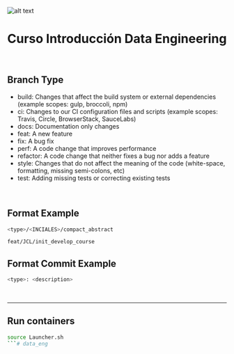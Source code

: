 ![alt text](https://encrypted-tbn0.gstatic.com/images?q=tbn:ANd9GcSLv_Wia__UpipDuouCFzQX2rumq46w5kG4lQ&usqp=CAU)
# Curso Introducción Data Engineering

</br>

## Branch Type

- build: Changes that affect the build system or external dependencies (example scopes: gulp, broccoli, npm)
- ci: Changes to our CI configuration files and scripts (example scopes: Travis, Circle, BrowserStack, SauceLabs)
- docs: Documentation only changes
- feat: A new feature
- fix: A bug fix
- perf: A code change that improves performance
- refactor: A code change that neither fixes a bug nor adds a feature
- style: Changes that do not affect the meaning of the code (white-space, formatting, missing semi-colons, etc)
- test: Adding missing tests or correcting existing tests

</br>

## Format Example

```sh
<type>/<INCIALES>/compact_abstract

feat/JCL/init_develop_course
```

## Format Commit Example

```sh
<type>: <description>
```

</br>

***
## Run containers

```sh
source Launcher.sh
```# data_eng
